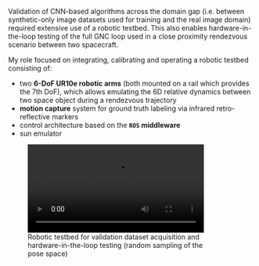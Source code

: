 Validation of CNN-based algorithms across the domain gap (i.e. between synthetic-only image datasets used for training and the real image domain) required extensive use of a robotic testbed. This also enables hardware-in-the-loop testing of the full GNC loop used in a close proximity rendezvous scenario between two spacecraft.

My role focused on integrating, calibrating and operating a robotic testbed consisting of:
- two **6-DoF UR10e robotic arms** (both mounted on a rail which provides the 7th DoF), which allows emulating the 6D relative dynamics between two space object during a rendezvous trajectory
- **motion capture** system for ground truth labeling via infrared retro-reflective markers
- control architecture based on the **`ROS` middleware**
- sun emulator

<figure>
  <video controls width="85%">
    <source src="videos/SnT_robotic_testbed.mp4" type="video/mp4">
    Your browser does not support the video tag.
  </video>
  <figcaption>
    <div style="width:85%">
      Robotic testbed for validation dataset acquisition and hardware-in-the-loop testing (random sampling of the pose space)
    </div>
  </figcaption>
</figure>